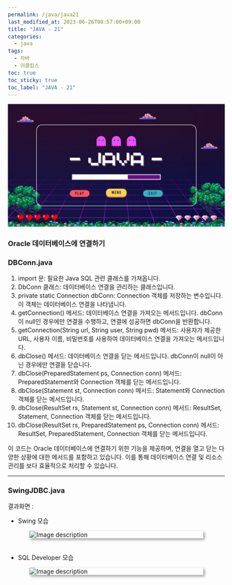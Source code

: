 ```yaml
---
permalink: /java/java21
last_modified_at: 2023-06-26T08:57:00+09:00
title: "JAVA - 21"
categories:
  - java
tags:
  - 자바
  - 이클립스
toc: true
toc_sticky: true
toc_label: "JAVA - 21"
---
```


<!-- <div style=" display : flex; justify-content: center;">
	<img src="{{site.baseurl}}/images/java/21.png" alt="Image description" style="width: 80%; height: 40%; margin-bottom: 20px; box-shadow: 3px 3px 6px rgba(0,0,0,0.4);">
</div> -->

![img](/images/java/java.jpg)

### Oracle 데이터베이스에 연결하기

### DBConn.java

<script src="https://gist.github.com/junyihong/612439fbd9a4f8c1b1af3f07989acc91.js"></script>

1. import 문: 필요한 Java SQL 관련 클래스를 가져옵니다.
2. DbConn 클래스: 데이터베이스 연결을 관리하는 클래스입니다.
3. private static Connection dbConn: Connection 객체를 저장하는 변수입니다. 이 객체는 데이터베이스 연결을 나타냅니다.
4. getConnection() 메서드: 데이터베이스 연결을 가져오는 메서드입니다. dbConn이 null인 경우에만 연결을 수행하고, 연결에 성공하면 dbConn을 반환합니다.
5. getConnection(String url, String user, String pwd) 메서드: 사용자가 제공한 URL, 사용자 이름, 비밀번호를 사용하여 데이터베이스 연결을 가져오는 메서드입니다.
6. dbClose() 메서드: 데이터베이스 연결을 닫는 메서드입니다. dbConn이 null이 아닌 경우에만 연결을 닫습니다.
7. dbClose(PreparedStatement ps, Connection conn) 메서드: PreparedStatement와 Connection 객체를 닫는 메서드입니다.
8. dbClose(Statement st, Connection conn) 메서드: Statement와 Connection 객체를 닫는 메서드입니다.
9. dbClose(ResultSet rs, Statement st, Connection conn) 메서드: ResultSet, Statement, Connection 객체를 닫는 메서드입니다.
10. dbClose(ResultSet rs, PreparedStatement ps, Connection conn) 메서드: ResultSet, PreparedStatement, Connection 객체를 닫는 메서드입니다.

이 코드는 Oracle 데이터베이스에 연결하기 위한 기능을 제공하며, 연결을 열고 닫는 다양한 상황에 대한 메서드를 포함하고 있습니다. 이를 통해 데이터베이스 연결 및 리소스 관리를 보다 효율적으로 처리할 수 있습니다.

---

### SwingJDBC.java

<script src="https://gist.github.com/junyihong/5a3420ca07e9a933828a157401e6bf40.js"></script>

결과화면 :

- Swing 모습

<div style=" display : flex; justify-content: center;">
	<img src="{{site.baseurl}}/images/java/25.png" alt="Image description" style="width: 80%; height: 80%; margin-bottom: 20px; box-shadow: 3px 3px 6px rgba(0,0,0,0.4);">
</div>

- SQL Developer 모습

<div style=" display : flex; justify-content: center;">
	<img src="{{site.baseurl}}/images/java/26.png" alt="Image description" style="width: 80%; height: 40%; margin-bottom: 20px; box-shadow: 3px 3px 6px rgba(0,0,0,0.4);">
</div>
